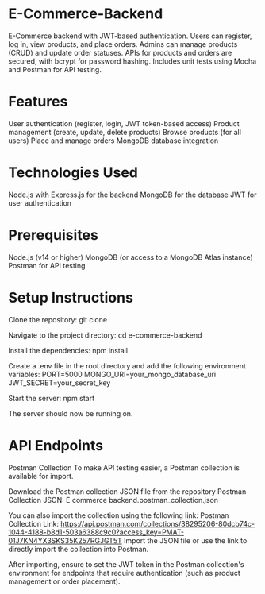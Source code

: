 # E-Commerce-Backend
E-Commerce backend with JWT-based authentication. Users can register, log in, view products, and place orders. Admins can manage products (CRUD) and update order statuses. APIs for products and orders are secured, with bcrypt for password hashing. Includes unit tests using Mocha and Postman for API testing.

# Features
User authentication (register, login, JWT token-based access)
Product management (create, update, delete products) 
Browse products (for all users)
Place and manage orders
MongoDB database integration

# Technologies Used
Node.js with Express.js for the backend
MongoDB for the database
JWT for user authentication

# Prerequisites
Node.js (v14 or higher)
MongoDB (or access to a MongoDB Atlas instance)
Postman for API testing

# Setup Instructions

Clone the repository:
git clone 

Navigate to the project directory:
cd e-commerce-backend

Install the dependencies:
npm install

Create a .env file in the root directory and add the following environment variables:
PORT=5000
MONGO_URI=your_mongo_database_uri
JWT_SECRET=your_secret_key

Start the server:
npm start

The server should now be running on.


# API Endpoints

Postman Collection
To make API testing easier, a Postman collection is available for import.

Download the Postman collection JSON file from the repository
Postman Collection JSON: E commerce backend.postman_collection.json

You can also import the collection using the following link:
Postman Collection Link: https://api.postman.com/collections/38295206-80dcb74c-1044-4188-b8d1-503a6388c9c0?access_key=PMAT-01J7KN4YX3SKS35K257RGJGT5T
Import the JSON file or use the link to directly import the collection into Postman.

After importing, ensure to set the JWT token in the Postman collection's environment for endpoints that require authentication (such as product management or order placement).